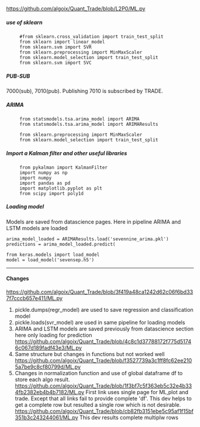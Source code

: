 https://github.com/algoix/Quant_Trade/blob/L2P0/ML.py

##### use of sklearn

         #from sklearn.cross_validation import train_test_split
         from sklearn import linear_model
         from sklearn.svm import SVR
         from sklearn.preprocessing import MinMaxScaler
         from sklearn.model_selection import train_test_split
         from sklearn.svm import SVC

##### PUB-SUB
7000(sub), 7010(pub). Publishing 7010 is subscribed by TRADE.

##### ARIMA
         from statsmodels.tsa.arima_model import ARIMA
         from statsmodels.tsa.arima_model import ARIMAResults

         from sklearn.preprocessing import MinMaxScaler
         from sklearn.model_selection import train_test_split

##### Import a Kalman filter and other useful libraries
         from pykalman import KalmanFilter
         import numpy as np
         import numpy
         import pandas as pd
         import matplotlib.pyplot as plt
         from scipy import poly1d

##### Loading model

Models are saved from datascience pages. Here in pipeline ARIMA and LSTM models are loaded
         
    arima_model_loaded = ARIMAResults.load('sevennine_arima.pkl')
    predictions = arima_model_loaded.predict(

    from keras.models import load_model
    model = load_model('sevensep.h5')
---

#### Changes
https://github.com/algoix/Quant_Trade/blob/3f419a48ca1242d62c06f6bd337f7cccb657e411/ML.py
1. pickle.dumps(regr_model) are used to save regression and classification model
2. pickle.loads(svr_model) are used in same pipeline for loading models
3. ARIMA and LSTM models are saved previously from datascience section here only loading for prediction
https://github.com/algoix/Quant_Trade/blob/4c8c1d37788172f775d51746c067d189fadf43e3/ML.py
1. Same structure but changes in functions but not worked well
https://github.com/algoix/Quant_Trade/blob/f3527739a3c1ff8fc62ee2105a7be9c8cf80799d/ML.py
1. Changes in normalization function and use of global dataframe df to store each algo result.
https://github.com/algoix/Quant_Trade/blob/1f3bf7c5f363eb5c32e4b334fb2382eb4b4b7182/ML.py
First link uses single page for ML,plot and trade. Except that all links fail to provide complete 'df'. This dev helps to get
a complete row but resulted a single row which is not desirable. 
https://github.com/algoix/Quant_Trade/blob/cb82fb3151ebe5c95af1f15bf351b3c243244061/ML.py
This dev results complete multiplw rows 


